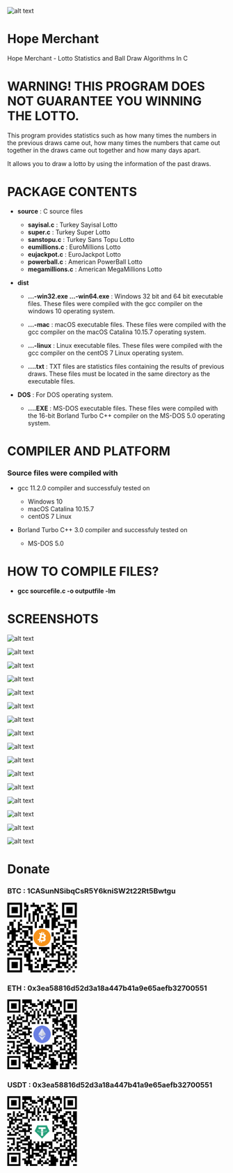 ![alt text](https://github.com/tipirdamaz/hope-merchant/blob/main/screenshots/preview.png)

# Hope Merchant
Hope Merchant - Lotto Statistics and Ball Draw Algorithms In C


# WARNING! THIS PROGRAM DOES NOT GUARANTEE YOU WINNING THE LOTTO.

This program provides statistics such as how many times the numbers in the previous draws came out, how many times the numbers that came out together in the draws came out together and how many days apart.

It allows you to draw a lotto by using the information of the past draws.


# PACKAGE CONTENTS

- **source**				: C source files

	- **sayisal.c**			: Turkey Sayisal Lotto
	- **super.c**			: Turkey Super Lotto
	- **sanstopu.c**		: Turkey Sans Topu Lotto
	- **eumillions.c**		: EuroMillions Lotto
	- **eujackpot.c**		: EuroJackpot Lotto
	- **powerball.c**		: American PowerBall Lotto
	- **megamillions.c**		: American MegaMillions Lotto


- **dist**

	- **...-win32.exe ...-win64.exe**	: Windows 32 bit and 64 bit executable files. These files were compiled with the gcc compiler on the windows 10 operating system.


	- **...-mac**			: macOS executable files. These files were compiled with the gcc compiler on the macOS Catalina 10.15.7 operating system.

	- **...-linux**			: Linux executable files. These files were compiled with the gcc compiler on the centOS 7 Linux operating system.

	- **....txt**			: TXT files are statistics files containing the results of previous draws. These files must be located in the same directory as the executable files.


- **DOS**				: For DOS operating system. 

	- **....EXE**			: MS-DOS executable files. These files were compiled with the 16-bit Borland Turbo C++ compiler on the MS-DOS 5.0 operating system.



# COMPILER AND PLATFORM

### Source files were compiled with 

- gcc 11.2.0 compiler and successfuly tested on

	- Windows 10
	- macOS Catalina 10.15.7
	- centOS 7 Linux

- Borland Turbo C++ 3.0 compiler and successfuly tested on

	- MS-DOS 5.0


# HOW TO COMPILE FILES?

- **gcc sourcefile.c -o outputfile -lm**


# SCREENSHOTS

![alt text](https://github.com/tipirdamaz/hope-merchant/blob/main/screenshots/01.png)

![alt text](https://github.com/tipirdamaz/hope-merchant/blob/main/screenshots/02.png)

![alt text](https://github.com/tipirdamaz/hope-merchant/blob/main/screenshots/03.png)

![alt text](https://github.com/tipirdamaz/hope-merchant/blob/main/screenshots/04.png)

![alt text](https://github.com/tipirdamaz/hope-merchant/blob/main/screenshots/05.png)

![alt text](https://github.com/tipirdamaz/hope-merchant/blob/main/screenshots/06.png)

![alt text](https://github.com/tipirdamaz/hope-merchant/blob/main/screenshots/07.png)

![alt text](https://github.com/tipirdamaz/hope-merchant/blob/main/screenshots/08.png)

![alt text](https://github.com/tipirdamaz/hope-merchant/blob/main/screenshots/09.png)

![alt text](https://github.com/tipirdamaz/hope-merchant/blob/main/screenshots/10.png)

![alt text](https://github.com/tipirdamaz/hope-merchant/blob/main/screenshots/11.png)

![alt text](https://github.com/tipirdamaz/hope-merchant/blob/main/screenshots/12.png)

![alt text](https://github.com/tipirdamaz/hope-merchant/blob/main/screenshots/13.png)

![alt text](https://github.com/tipirdamaz/hope-merchant/blob/main/screenshots/14.png)

![alt text](https://github.com/tipirdamaz/hope-merchant/blob/main/screenshots/15.png)

![alt text](https://github.com/tipirdamaz/hope-merchant/blob/main/screenshots/16.png)


# Donate
### BTC : 1CASunNSibqCsR5Y6kniSW2t22Rt5Bwtgu
![alt text](https://github.com/tipirdamaz/migallery/blob/main/donate/btc.png)
### ETH : 0x3ea58816d52d3a18a447b41a9e65aefb32700551
![alt text](https://github.com/tipirdamaz/migallery/blob/main/donate/eth.png)
### USDT : 0x3ea58816d52d3a18a447b41a9e65aefb32700551
![alt text](https://github.com/tipirdamaz/migallery/blob/main/donate/usdt.png)
